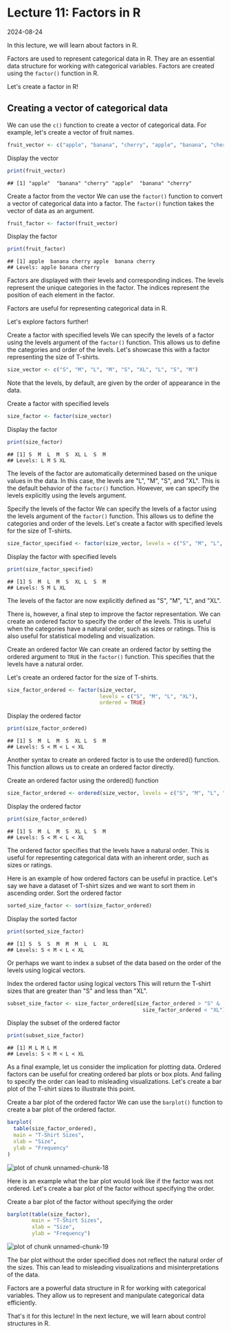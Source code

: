 # Lecture 11: Factors in R
2024-08-24

In this lecture, we will learn about factors in R.

Factors are used to represent categorical data in R. They are an essential
data structure for working with categorical variables. Factors are created
using the `factor()` function in R.

Let's create a factor in R!

## Creating a vector of categorical data

We can use the `c()` function to create a vector of categorical data. For
example, let's create a vector of fruit names.


``` r
fruit_vector <- c("apple", "banana", "cherry", "apple", "banana", "cherry")
```

Display the vector


``` r
print(fruit_vector)
```

```
## [1] "apple"  "banana" "cherry" "apple"  "banana" "cherry"
```

Create a factor from the vector We can use the `factor()` function to convert
a vector of categorical data into a factor. The `factor()` function takes the
vector of data as an argument.


``` r
fruit_factor <- factor(fruit_vector)
```

Display the factor


``` r
print(fruit_factor)
```

```
## [1] apple  banana cherry apple  banana cherry
## Levels: apple banana cherry
```

Factors are displayed with their levels and corresponding indices. The levels
represent the unique categories in the factor. The indices represent the
position of each element in the factor.

Factors are useful for representing categorical data in R.

Let's explore factors further!

Create a factor with specified levels We can specify the levels of a factor
using the levels argument of the `factor()` function. This allows us to
define the categories and order of the levels. Let's showcase this with a
factor representing the size of T-shirts.


``` r
size_vector <- c("S", "M", "L", "M", "S", "XL", "L", "S", "M")
```

Note that the levels, by default, are given by the order of appearance in the
data.

Create a factor with specified levels


``` r
size_factor <- factor(size_vector)
```

Display the factor


``` r
print(size_factor)
```

```
## [1] S  M  L  M  S  XL L  S  M 
## Levels: L M S XL
```

The levels of the factor are automatically determined based on the unique
values in the data. In this case, the levels are "L", "M", "S", and "XL".
This is the default behavior of the `factor()` function. However, we can
specify the levels explicitly using the levels argument.

Specify the levels of the factor We can specify the levels of a factor using
the levels argument of the `factor()` function. This allows us to define the
categories and order of the levels. Let's create a factor with specified
levels for the size of T-shirts.


``` r
size_factor_specified <- factor(size_vector, levels = c("S", "M", "L", "XL"))
```

Display the factor with specified levels


``` r
print(size_factor_specified)
```

```
## [1] S  M  L  M  S  XL L  S  M 
## Levels: S M L XL
```

The levels of the factor are now explicitly defined as "S", "M", "L", and
"XL".

There is, however, a final step to improve the factor representation. We can
create an ordered factor to specify the order of the levels. This is useful
when the categories have a natural order, such as sizes or ratings. This is
also useful for statistical modeling and visualization.

Create an ordered factor We can create an ordered factor by setting the
ordered argument to `TRUE` in the `factor()` function. This specifies that
the levels have a natural order.

Let's create an ordered factor for the size of T-shirts.


``` r
size_factor_ordered <- factor(size_vector,
                              levels = c("S", "M", "L", "XL"),
                              ordered = TRUE)
```

Display the ordered factor


``` r
print(size_factor_ordered)
```

```
## [1] S  M  L  M  S  XL L  S  M 
## Levels: S < M < L < XL
```

Another syntax to create an ordered factor is to use the ordered() function.
This function allows us to create an ordered factor directly.

Create an ordered factor using the ordered() function


``` r
size_factor_ordered <- ordered(size_vector, levels = c("S", "M", "L", "XL"))
```

Display the ordered factor


``` r
print(size_factor_ordered)
```

```
## [1] S  M  L  M  S  XL L  S  M 
## Levels: S < M < L < XL
```

The ordered factor specifies that the levels have a natural order. This is
useful for representing categorical data with an inherent order, such as
sizes or ratings.

Here is an example of how ordered factors can be useful in practice. Let's
say we have a dataset of T-shirt sizes and we want to sort them in ascending
order.
Sort the ordered factor


``` r
sorted_size_factor <- sort(size_factor_ordered)
```

Display the sorted factor


``` r
print(sorted_size_factor)
```

```
## [1] S  S  S  M  M  M  L  L  XL
## Levels: S < M < L < XL
```

Or perhaps we want to index a subset of the data based on the order of the
levels using logical vectors.

Index the ordered factor using logical vectors This will return the T-shirt
sizes that are greater than "S" and less than "XL".


``` r
subset_size_factor <- size_factor_ordered[size_factor_ordered > "S" &
                                            size_factor_ordered < "XL"]
```

Display the subset of the ordered factor


``` r
print(subset_size_factor)
```

```
## [1] M L M L M
## Levels: S < M < L < XL
```

As a final example, let us consider the implication for plotting data.
Ordered factors can be useful for creating ordered bar plots or box plots.
And failing to specify the order can lead to misleading visualizations. Let's
create a bar plot of the T-shirt sizes to illustrate this point.

Create a bar plot of the ordered factor We can use the `barplot()` function
to create a bar plot of the ordered factor.


``` r
barplot(
  table(size_factor_ordered),
  main = "T-Shirt Sizes",
  xlab = "Size",
  ylab = "Frequency"
)
```

![plot of chunk unnamed-chunk-18](lectures/lecture_11/figures/unnamed-chunk-18-1.png)

Here is an example what the bar plot would look like if the factor was not
ordered. Let's create a bar plot of the factor without specifying the order.

Create a bar plot of the factor without specifying the order


``` r
barplot(table(size_factor),
        main = "T-Shirt Sizes",
        xlab = "Size",
        ylab = "Frequency")
```

![plot of chunk unnamed-chunk-19](lectures/lecture_11/figures/unnamed-chunk-19-1.png)

The bar plot without the order specified does not reflect the natural order
of the sizes. This can lead to misleading visualizations and
misinterpretations of the data.

Factors are a powerful data structure in R for working with categorical
variables. They allow us to represent and manipulate categorical data
efficiently.

That's it for this lecture! In the next lecture, we will learn about control
structures in R.
